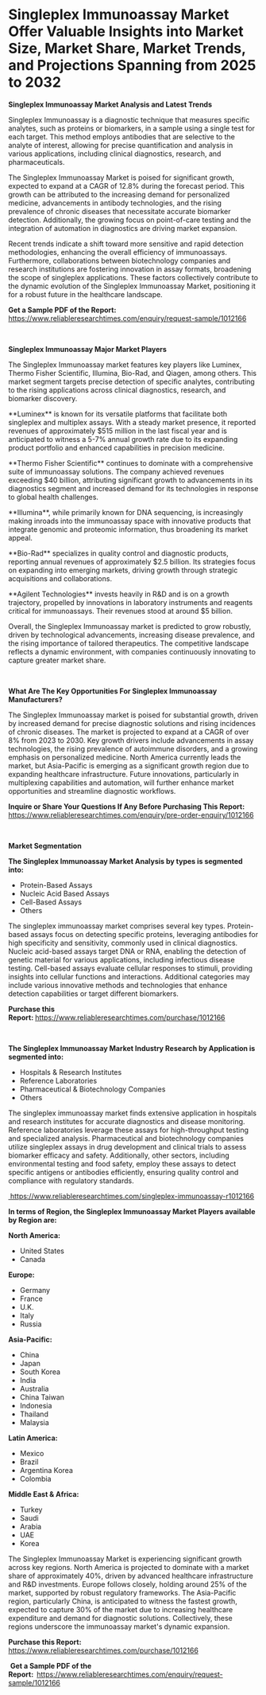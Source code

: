 <p><h1>Singleplex Immunoassay Market Offer Valuable Insights into Market Size, Market Share, Market Trends, and Projections Spanning from 2025 to 2032</h1></p><p><strong>Singleplex Immunoassay Market Analysis and Latest Trends</strong></p>
<p><p>Singleplex Immunoassay is a diagnostic technique that measures specific analytes, such as proteins or biomarkers, in a sample using a single test for each target. This method employs antibodies that are selective to the analyte of interest, allowing for precise quantification and analysis in various applications, including clinical diagnostics, research, and pharmaceuticals.</p><p>The Singleplex Immunoassay Market is poised for significant growth, expected to expand at a CAGR of 12.8% during the forecast period. This growth can be attributed to the increasing demand for personalized medicine, advancements in antibody technologies, and the rising prevalence of chronic diseases that necessitate accurate biomarker detection. Additionally, the growing focus on point-of-care testing and the integration of automation in diagnostics are driving market expansion.</p><p>Recent trends indicate a shift toward more sensitive and rapid detection methodologies, enhancing the overall efficiency of immunoassays. Furthermore, collaborations between biotechnology companies and research institutions are fostering innovation in assay formats, broadening the scope of singleplex applications. These factors collectively contribute to the dynamic evolution of the Singleplex Immunoassay Market, positioning it for a robust future in the healthcare landscape.</p></p>
<p><strong>Get a Sample PDF of the Report:&nbsp;</strong> <a href="https://www.reliableresearchtimes.com/enquiry/request-sample/1012166?utm_campaign=3169&utm_medium=2&utm_source=Github&utm_content=ia&utm_term=16042025&utm_id=singleplex-immunoassay">https://www.reliableresearchtimes.com/enquiry/request-sample/1012166</a></p>
<p>&nbsp;</p>
<p><strong>Singleplex Immunoassay Major Market Players</strong></p>
<p><p>The Singleplex Immunoassay market features key players like Luminex, Thermo Fisher Scientific, Illumina, Bio-Rad, and Qiagen, among others. This market segment targets precise detection of specific analytes, contributing to the rising applications across clinical diagnostics, research, and biomarker discovery.</p><p>**Luminex** is known for its versatile platforms that facilitate both singleplex and multiplex assays. With a steady market presence, it reported revenues of approximately $515 million in the last fiscal year and is anticipated to witness a 5-7% annual growth rate due to its expanding product portfolio and enhanced capabilities in precision medicine.</p><p>**Thermo Fisher Scientific** continues to dominate with a comprehensive suite of immunoassay solutions. The company achieved revenues exceeding $40 billion, attributing significant growth to advancements in its diagnostics segment and increased demand for its technologies in response to global health challenges.</p><p>**Illumina**, while primarily known for DNA sequencing, is increasingly making inroads into the immunoassay space with innovative products that integrate genomic and proteomic information, thus broadening its market appeal.</p><p>**Bio-Rad** specializes in quality control and diagnostic products, reporting annual revenues of approximately $2.5 billion. Its strategies focus on expanding into emerging markets, driving growth through strategic acquisitions and collaborations.</p><p>**Agilent Technologies** invests heavily in R&D and is on a growth trajectory, propelled by innovations in laboratory instruments and reagents critical for immunoassays. Their revenues stood at around $5 billion.</p><p>Overall, the Singleplex Immunoassay market is predicted to grow robustly, driven by technological advancements, increasing disease prevalence, and the rising importance of tailored therapeutics. The competitive landscape reflects a dynamic environment, with companies continuously innovating to capture greater market share.</p></p>
<p>&nbsp;</p>
<p><strong>What Are The Key Opportunities For Singleplex Immunoassay Manufacturers?</strong></p>
<p><p>The Singleplex Immunoassay market is poised for substantial growth, driven by increased demand for precise diagnostic solutions and rising incidences of chronic diseases. The market is projected to expand at a CAGR of over 8% from 2023 to 2030. Key growth drivers include advancements in assay technologies, the rising prevalence of autoimmune disorders, and a growing emphasis on personalized medicine. North America currently leads the market, but Asia-Pacific is emerging as a significant growth region due to expanding healthcare infrastructure. Future innovations, particularly in multiplexing capabilities and automation, will further enhance market opportunities and streamline diagnostic workflows.</p></p>
<p><strong>Inquire or Share Your Questions If Any Before Purchasing This Report:</strong> <a href="https://www.reliableresearchtimes.com/enquiry/pre-order-enquiry/1012166?utm_campaign=3169&utm_medium=2&utm_source=Github&utm_content=ia&utm_term=16042025&utm_id=singleplex-immunoassay">https://www.reliableresearchtimes.com/enquiry/pre-order-enquiry/1012166</a></p>
<p>&nbsp;</p>
<p><strong>Market Segmentation</strong></p>
<p><strong>The Singleplex Immunoassay Market Analysis by types is segmented into:</strong></p>
<p><ul><li>Protein-Based Assays</li><li>Nucleic Acid Based Assays</li><li>Cell-Based Assays</li><li>Others</li></ul></p>
<p><p>The singleplex immunoassay market comprises several key types. Protein-based assays focus on detecting specific proteins, leveraging antibodies for high specificity and sensitivity, commonly used in clinical diagnostics. Nucleic acid-based assays target DNA or RNA, enabling the detection of genetic material for various applications, including infectious disease testing. Cell-based assays evaluate cellular responses to stimuli, providing insights into cellular functions and interactions. Additional categories may include various innovative methods and technologies that enhance detection capabilities or target different biomarkers.</p></p>
<p><strong>Purchase this Report:&nbsp;</strong><a href="https://www.reliableresearchtimes.com/purchase/1012166?utm_campaign=3169&utm_medium=2&utm_source=Github&utm_content=ia&utm_term=16042025&utm_id=singleplex-immunoassay">https://www.reliableresearchtimes.com/purchase/1012166</a></p>
<p>&nbsp;</p>
<p><strong>The Singleplex Immunoassay Market Industry Research by Application is segmented into:</strong></p>
<p><ul><li>Hospitals & Research Institutes</li><li>Reference Laboratories</li><li>Pharmaceutical & Biotechnology Companies</li><li>Others</li></ul></p>
<p><p>The singleplex immunoassay market finds extensive application in hospitals and research institutes for accurate diagnostics and disease monitoring. Reference laboratories leverage these assays for high-throughput testing and specialized analysis. Pharmaceutical and biotechnology companies utilize singleplex assays in drug development and clinical trials to assess biomarker efficacy and safety. Additionally, other sectors, including environmental testing and food safety, employ these assays to detect specific antigens or antibodies efficiently, ensuring quality control and compliance with regulatory standards.</p></p>
<p><a href="https://www.reliableresearchtimes.com/singleplex-immunoassay-r1012166?utm_campaign=3169&utm_medium=2&utm_source=Github&utm_content=ia&utm_term=16042025&utm_id=singleplex-immunoassay">&nbsp;https://www.reliableresearchtimes.com/singleplex-immunoassay-r1012166</a></p>
<p><strong>In terms of Region, the Singleplex Immunoassay Market Players available by Region are:</strong></p>
<p>
    <p> <strong> North America: </strong>
        <ul>
            <li>United States</li>
            <li>Canada</li>
        </ul>
        </p> 
    <p> <strong> Europe: </strong>
        <ul>
            <li>Germany</li>
            <li>France</li>
            <li>U.K.</li>
            <li>Italy</li>
            <li>Russia</li>
        </ul>
        </p> 
    <p> <strong> Asia-Pacific: </strong>
        <ul>
            <li>China</li>
            <li>Japan</li>
            <li>South Korea</li>
            <li>India</li>
            <li>Australia</li>
            <li>China Taiwan</li>
            <li>Indonesia</li>
            <li>Thailand</li>
            <li>Malaysia</li>
        </ul>
        </p> 
    <p> <strong> Latin America: </strong>
        <ul>
            <li>Mexico</li>
            <li>Brazil</li>
            <li>Argentina Korea</li>
            <li>Colombia</li>
        </ul>
        </p> 
    <p> <strong> Middle East & Africa: </strong>
        <ul>
            <li>Turkey</li>
            <li>Saudi</li>
            <li>Arabia</li>
            <li>UAE</li>
            <li>Korea</li>
        </ul>
    </p>
    </p>
<p><p>The Singleplex Immunoassay Market is experiencing significant growth across key regions. North America is projected to dominate with a market share of approximately 40%, driven by advanced healthcare infrastructure and R&D investments. Europe follows closely, holding around 25% of the market, supported by robust regulatory frameworks. The Asia-Pacific region, particularly China, is anticipated to witness the fastest growth, expected to capture 30% of the market due to increasing healthcare expenditure and demand for diagnostic solutions. Collectively, these regions underscore the immunoassay market's dynamic expansion.</p></p>
<p><strong>Purchase this Report: </strong><a href="https://www.reliableresearchtimes.com/purchase/1012166?utm_campaign=3169&utm_medium=2&utm_source=Github&utm_content=ia&utm_term=16042025&utm_id=singleplex-immunoassay">https://www.reliableresearchtimes.com/purchase/1012166</a></p>
<p>&nbsp;<strong>Get a Sample PDF of the Report:&nbsp;&nbsp;</strong><a href="https://www.reliableresearchtimes.com/enquiry/request-sample/1012166?utm_campaign=3169&utm_medium=2&utm_source=Github&utm_content=ia&utm_term=16042025&utm_id=singleplex-immunoassay">https://www.reliableresearchtimes.com/enquiry/request-sample/1012166</a></p>
<p><strong></strong></p>
<p><p></p><p></p><p></p></p>